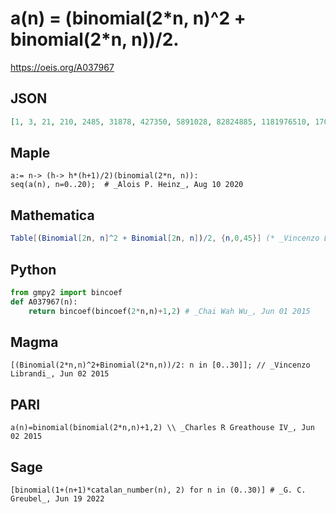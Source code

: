 # a\(n\) \= \(binomial\(2\*n, n\)^2 \+ binomial\(2\*n, n\)\)/2\.
https://oeis.org/A037967
## JSON
```JSON
[1, 3, 21, 210, 2485, 31878, 427350, 5891028, 82824885, 1181976510, 17067482146, 248817506028, 3656231188246, 54086245380300, 804670817838300, 12030722583033960, 180648817921816245, 2722858996178147310, 41179040361190612650, 624643836563467851900]
```
## Maple
```Maple
a:= n-> (h-> h*(h+1)/2)(binomial(2*n, n)):
seq(a(n), n=0..20);  # _Alois P. Heinz_, Aug 10 2020
```
## Mathematica
```Mathematica
Table[(Binomial[2n, n]^2 + Binomial[2n, n])/2, {n,0,45}] (* _Vincenzo Librandi_, Jun 02 2015 *)
```
## Python
```Python
from gmpy2 import bincoef
def A037967(n):
    return bincoef(bincoef(2*n,n)+1,2) # _Chai Wah Wu_, Jun 01 2015
```
## Magma
```Magma
[(Binomial(2*n,n)^2+Binomial(2*n,n))/2: n in [0..30]]; // _Vincenzo Librandi_, Jun 02 2015
```
## PARI
```PARI
a(n)=binomial(binomial(2*n,n)+1,2) \\ _Charles R Greathouse IV_, Jun 02 2015
```
## Sage
```Sage
[binomial(1+(n+1)*catalan_number(n), 2) for n in (0..30)] # _G. C. Greubel_, Jun 19 2022
```
